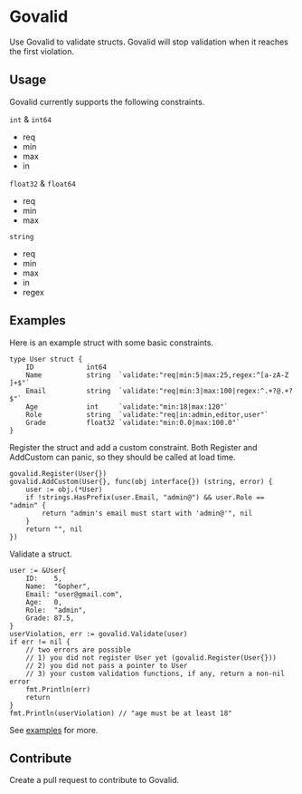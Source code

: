 # Govalid
Use Govalid to validate structs. Govalid will stop validation when it reaches the first violation.

## Usage
Govalid currently supports the following constraints.

`int` & `int64`
- req
- min
- max
- in

`float32` & `float64`
- req
- min
- max

`string`
- req
- min
- max
- in
- regex

## Examples
Here is an example struct with some basic constraints.
```
type User struct {
    ID             int64
    Name           string  `validate:"req|min:5|max:25,regex:^[a-zA-Z ]+$"`
    Email          string  `validate:"req|min:3|max:100|regex:^.+?@.+?$"`
    Age            int     `validate:"min:18|max:120"`
    Role           string  `validate:"req|in:admin,editor,user"`
    Grade          float32 `validate:"min:0.0|max:100.0"`
}
```

Register the struct and add a custom constraint.
Both Register and AddCustom can panic, so they should be called at load time.
```
govalid.Register(User{})
govalid.AddCustom(User{}, func(obj interface{}) (string, error) {
    user := obj.(*User)
    if !strings.HasPrefix(user.Email, "admin@") && user.Role == "admin" {
        return "admin's email must start with 'admin@'", nil
    }
    return "", nil
})
```

Validate a struct.
```
user := &User{
    ID:    5,
    Name:  "Gopher",
    Email: "user@gmail.com",
    Age:   0,
    Role:  "admin",
    Grade: 87.5,
}
userViolation, err := govalid.Validate(user)
if err != nil {
    // two errors are possible
    // 1) you did not register User yet (govalid.Register(User{}))
    // 2) you did not pass a pointer to User
    // 3) your custom validation functions, if any, return a non-nil error
    fmt.Println(err)
    return
}
fmt.Println(userViolation) // "age must be at least 18"
```

See [examples](https://github.com/twharmon/govalid/tree/master/examples) for more.

## Contribute
Create a pull request to contribute to Govalid.